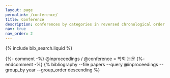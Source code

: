 ```yaml
---
layout: page
permalink: /conference/
title: Conference
description: conferences by categories in reversed chronological order. generated by jekyll-scholar.
nav: true
nav_order: 2
---
```


<!-- _pages/publications.md -->

<!-- Bibsearch Feature -->

{% include bib_search.liquid %}

<div class="publications">
  {%- comment -%} @inproceedings / @conference = 학회 논문 {%- endcomment -%}
  {% bibliography --file papers --query @inproceedings
                --group_by year --group_order descending %}
</div>
